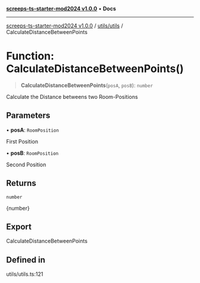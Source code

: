 [**screeps-ts-starter-mod2024 v1.0.0**](../../../README.md) • **Docs**

***

[screeps-ts-starter-mod2024 v1.0.0](../../../modules.md) / [utils/utils](../README.md) / CalculateDistanceBetweenPoints

# Function: CalculateDistanceBetweenPoints()

> **CalculateDistanceBetweenPoints**(`posA`, `posB`): `number`

Calculate the Distance betweens two Room-Positions

## Parameters

• **posA**: `RoomPosition`

First Position

• **posB**: `RoomPosition`

Second Position

## Returns

`number`

{number}

## Export

CalculateDistanceBetweenPoints

## Defined in

utils/utils.ts:121
